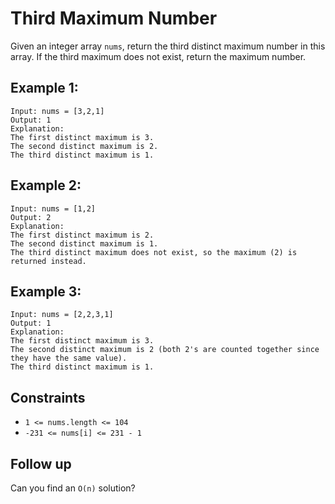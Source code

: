 # Third Maximum Number

Given an integer array `nums`, return the third distinct maximum number in this array. If the third maximum does not exist, return the maximum number.

## Example 1:

```
Input: nums = [3,2,1]
Output: 1
Explanation:
The first distinct maximum is 3.
The second distinct maximum is 2.
The third distinct maximum is 1.
```

## Example 2:

```
Input: nums = [1,2]
Output: 2
Explanation:
The first distinct maximum is 2.
The second distinct maximum is 1.
The third distinct maximum does not exist, so the maximum (2) is returned instead.
```

## Example 3:

```
Input: nums = [2,2,3,1]
Output: 1
Explanation:
The first distinct maximum is 3.
The second distinct maximum is 2 (both 2's are counted together since they have the same value).
The third distinct maximum is 1.
```

## Constraints

- `1 <= nums.length <= 104`
- `-231 <= nums[i] <= 231 - 1`

## Follow up

Can you find an `O(n)` solution?
